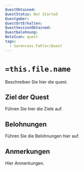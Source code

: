 ```yaml
---
QuestObtained: 
QuestStatus: Not Started
Questgeber: 
QuestOrtErhalten: 
QuestSessionObtained: 
Questbelohnung: 
NoteIcon: quest
tags:
  - Sarenraes_Fehler/Quest
---
```

# `=this.file.name`
Beschreiben Sie hier die quest.

## Ziel der Quest
Führen Sie hier die Ziele auf.

## Belohnungen
Führen Sie die Belohnungen hier auf.

## Anmerkungen
Hier Anmerkungen.

